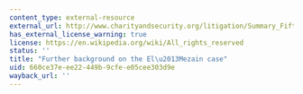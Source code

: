 ```yaml
---
content_type: external-resource
external_url: http://www.charityandsecurity.org/litigation/Summary_Fifth_Circuit_HLF_Decision
has_external_license_warning: true
license: https://en.wikipedia.org/wiki/All_rights_reserved
status: ''
title: "Further background on the El\u2013Mezain case"
uid: 660ce37e-ee22-449b-9cfe-e05cee303d9e
wayback_url: ''
---
```

